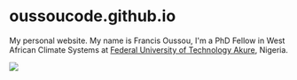 # oussoucode.github.io
My personal website.
My name is Francis Oussou, I'm a PhD Fellow in West African Climate Systems at [Federal University of Technology Akure](https://futa.edu.ng/), Nigeria.

![](https://networks.au-ibar.org/show/federal-university-of-technology-akure/wiki-image/AU+REC+logos+-+2022-03-31T140738.693.png)



